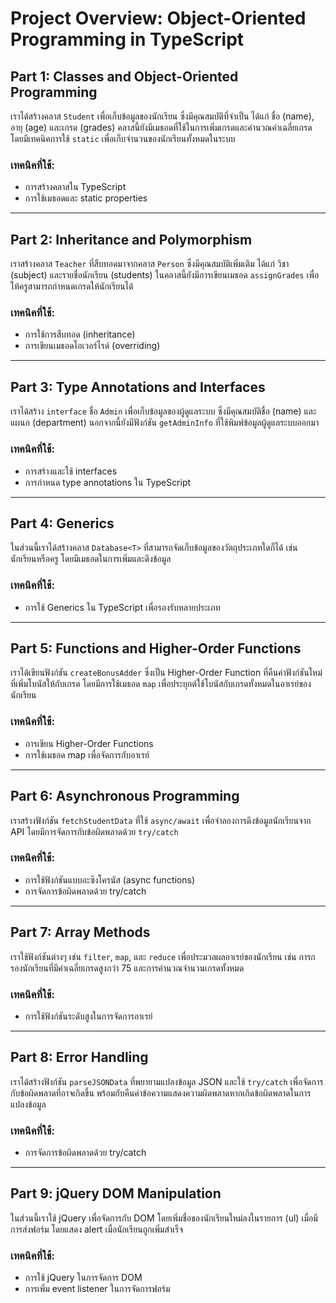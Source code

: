 # Project Overview: Object-Oriented Programming in TypeScript

## Part 1: Classes and Object-Oriented Programming
เราได้สร้างคลาส `Student` เพื่อเก็บข้อมูลของนักเรียน ซึ่งมีคุณสมบัติที่จำเป็น ได้แก่ ชื่อ (name), อายุ (age) และเกรด (grades) คลาสนี้ยังมีเมธอดที่ใช้ในการเพิ่มเกรดและคำนวณค่าเฉลี่ยเกรด โดยมีเทคนิคการใช้ `static` เพื่อเก็บจำนวนของนักเรียนทั้งหมดในระบบ

### เทคนิคที่ใช้:
- การสร้างคลาสใน TypeScript
- การใช้เมธอดและ static properties

---

## Part 2: Inheritance and Polymorphism
เราสร้างคลาส `Teacher` ที่สืบทอดมาจากคลาส `Person` ซึ่งมีคุณสมบัติเพิ่มเติม ได้แก่ วิชา (subject) และรายชื่อนักเรียน (students) ในคลาสนี้ยังมีการเขียนเมธอด `assignGrades` เพื่อให้ครูสามารถกำหนดเกรดให้นักเรียนได้

### เทคนิคที่ใช้:
- การใช้การสืบทอด (inheritance)
- การเขียนเมธอดโอเวอร์ไรด์ (overriding)

---

## Part 3: Type Annotations and Interfaces
เราได้สร้าง `interface` ชื่อ `Admin` เพื่อเก็บข้อมูลของผู้ดูแลระบบ ซึ่งมีคุณสมบัติชื่อ (name) และแผนก (department) นอกจากนี้ยังมีฟังก์ชัน `getAdminInfo` ที่ใช้พิมพ์ข้อมูลผู้ดูแลระบบออกมา

### เทคนิคที่ใช้:
- การสร้างและใช้ interfaces
- การกำหนด type annotations ใน TypeScript

---

## Part 4: Generics
ในส่วนนี้เราได้สร้างคลาส `Database<T>` ที่สามารถจัดเก็บข้อมูลของวัตถุประเภทใดก็ได้ เช่น นักเรียนหรือครู โดยมีเมธอดในการเพิ่มและดึงข้อมูล

### เทคนิคที่ใช้:
- การใช้ Generics ใน TypeScript เพื่อรองรับหลายประเภท

---

## Part 5: Functions and Higher-Order Functions
เราได้เขียนฟังก์ชัน `createBonusAdder` ซึ่งเป็น Higher-Order Function ที่คืนค่าฟังก์ชันใหม่ที่เพิ่มโบนัสให้กับเกรด โดยมีการใช้เมธอด `map` เพื่อประยุกต์ใช้โบนัสกับเกรดทั้งหมดในอาเรย์ของนักเรียน

### เทคนิคที่ใช้:
- การเขียน Higher-Order Functions
- การใช้เมธอด map เพื่อจัดการกับอาเรย์

---

## Part 6: Asynchronous Programming
เราสร้างฟังก์ชัน `fetchStudentData` ที่ใช้ `async/await` เพื่อจำลองการดึงข้อมูลนักเรียนจาก API โดยมีการจัดการกับข้อผิดพลาดด้วย `try/catch`

### เทคนิคที่ใช้:
- การใช้ฟังก์ชันแบบอะซิงโครนัส (async functions)
- การจัดการข้อผิดพลาดด้วย try/catch

---

## Part 7: Array Methods
เราใช้ฟังก์ชันต่างๆ เช่น `filter`, `map`, และ `reduce` เพื่อประมวลผลอาเรย์ของนักเรียน เช่น การกรองนักเรียนที่มีค่าเฉลี่ยเกรดสูงกว่า 75 และการคำนวณจำนวนเกรดทั้งหมด

### เทคนิคที่ใช้:
- การใช้ฟังก์ชันระดับสูงในการจัดการอาเรย์

---

## Part 8: Error Handling
เราได้สร้างฟังก์ชัน `parseJSONData` ที่พยายามแปลงข้อมูล JSON และใช้ `try/catch` เพื่อจัดการกับข้อผิดพลาดที่อาจเกิดขึ้น พร้อมกับคืนค่าข้อความแสดงความผิดพลาดหากเกิดข้อผิดพลาดในการแปลงข้อมูล

### เทคนิคที่ใช้:
- การจัดการข้อผิดพลาดด้วย try/catch

---

## Part 9: jQuery DOM Manipulation
ในส่วนนี้เราใช้ jQuery เพื่อจัดการกับ DOM โดยเพิ่มชื่อของนักเรียนใหม่ลงในรายการ (ul) เมื่อมีการส่งฟอร์ม โดยแสดง alert เมื่อนักเรียนถูกเพิ่มสำเร็จ

### เทคนิคที่ใช้:
- การใช้ jQuery ในการจัดการ DOM
- การเพิ่ม event listener ในการจัดการฟอร์ม
